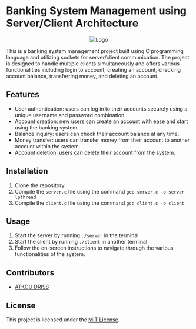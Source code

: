 # Banking System Management using Server/Client Architecture
<p align="center">
  <img src="https://raw.githubusercontent.com/Dris7/Banking_Server_Client/main/fav.ico" alt="Logo">
</p>

This is a banking system management project built using C programming language and utilizing sockets for server/client communication. The project is designed to handle multiple clients simultaneously and offers various functionalities including login to account, creating an account, checking account balance, transferring money, and deleting an account.

## Features

- User authentication: users can log in to their accounts securely using a unique username and password combination.
- Account creation: new users can create an account with ease and start using the banking system.
- Balance inquiry: users can check their account balance at any time.
- Money transfer: users can transfer money from their account to another account within the system.
- Account deletion: users can delete their account from the system.

## Installation

1. Clone the repository
2. Compile the `server.c` file using the command `gcc server.c -o server -lpthread`
3. Compile the `client.c` file using the command `gcc client.c -o client`

## Usage

1. Start the server by running `./server` in the terminal
2. Start the client by running `./client` in another terminal
3. Follow the on-screen instructions to navigate through the various functionalities of the system.

## Contributors

- [ATKOU DRISS](https://github.com/Dris7)

## License

This project is licensed under the [MIT License](https://opensource.org/licenses/MIT).
